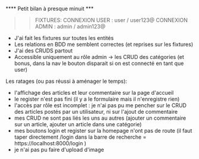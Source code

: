 **** Petit bilan à presque minuit ***

>> FIXTURES:
CONNEXION USER : user / user123@
CONNEXION ADMIN : admin / admin123@

- J'ai fait les fixtures sur toutes les entités
- Les relations en BDD me semblent correctes (et reprises sur les fixtures)
- J'ai des CRUDS partout
- Accessible uniquement au rôle admin -> les CRUD des catégories (et bonus, dans la nav le bouton disparait si on est connecté en tant que user)


Les ratages (ou pas réussi à aménager le temps):
- l'affichage des articles et leur commentaire sur la page d'accueil
- le register n'est pas fini (il y a le formulaire mais il n'enregistre rien)
- l'accès par rôle est incomplet : je n'ai pas pu me pencher sur le CRUD des articles postés par un utilisateur, ni sur l'ajout de commentaire
- mes CRUD ne sont pas liés les uns au autres (ajouter un commentaire sur un article, ajouter un article dans une catégorie)
- mes boutons login et register sur la homepage n'ont pas de route (il faut taper directement /login dans la barre de recherche = https://localhost:8000/login )
- je n'ai pas pu faire d'upload d'image

